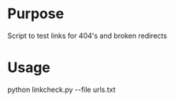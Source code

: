 Purpose
========
Script to test links for 404's and broken redirects

Usage
=====

python linkcheck.py --file  urls.txt